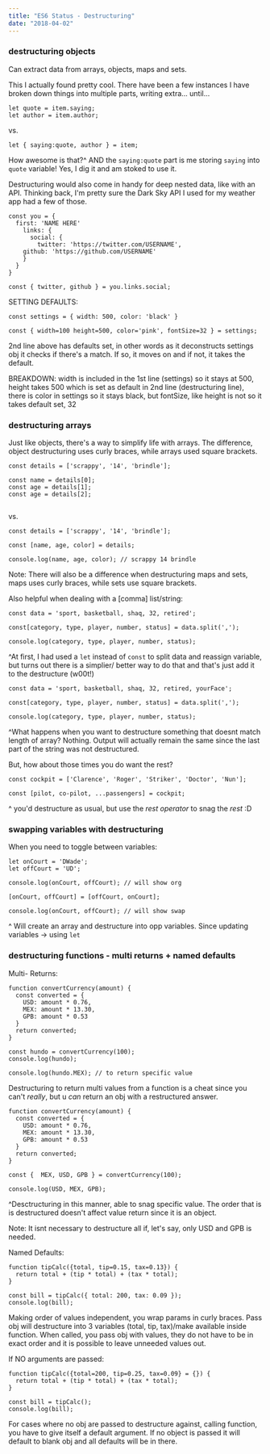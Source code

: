 ```yaml
---
title: "ES6 Status - Destructuring"
date: "2018-04-02"
---
```


### destructuring objects

Can extract data from arrays, objects, maps and sets.

This I actually found pretty cool. There have been a few instances I have broken down things into multiple parts, writing extra... until...

```
let quote = item.saying;
let author = item.author;

```

vs.

```
let { saying:quote, author } = item;

```

How awesome is that?^ AND the `saying:quote` part is me storing `saying` into `quote` variable! Yes, I dig it and am stoked to use it.

Destructuring would also come in handy for deep nested data, like with an API. Thinking back, I'm pretty sure the Dark Sky API I used for my weather app had a few of those.

```
const you = {
  first: 'NAME HERE'
    links: {
      social: {
        twitter: 'https://twitter.com/USERNAME',
	github: 'https://github.com/USERNAME'
    }
  }
}

const { twitter, github } = you.links.social;

```

SETTING DEFAULTS:

`const settings = { width: 500, color: 'black' }`

`const { width=100 height=500, color='pink', fontSize=32 } = settings;`

2nd line above has defaults set, in other words as it deconstructs settings obj it checks if there's a match. If so, it moves on and if not, it takes the default.

BREAKDOWN: width is included in the 1st line (settings) so it stays at 500, height takes 500 which is set as default in 2nd line (destructuring line), there is color in settings so it stays black, but fontSize, like height is not so it takes default set, 32

### destructuring arrays

Just like objects, there's a way to simplify life with arrays. The difference, object destructuring uses curly braces, while arrays used square brackets.

```
const details = ['scrappy', '14', 'brindle'];

const name = details[0];
const age = details[1];
const age = details[2];


```

vs.

```
const details = ['scrappy', '14', 'brindle'];

const [name, age, color] = details;

console.log(name, age, color); // scrappy 14 brindle

```

Note: There will also be a difference when destructuring maps and sets, maps uses curly braces, while sets use square brackets.

Also helpful when dealing with a [comma] list/string:

```
const data = 'sport, basketball, shaq, 32, retired';

const[category, type, player, number, status] = data.split(',');

console.log(category, type, player, number, status);

```

^At first, I had used a `let` instead of `const` to split data and reassign variable, but turns out there is a simplier/ better way to do that and that's just add it to the destructure (w00t!)

```
const data = 'sport, basketball, shaq, 32, retired, yourFace';

const[category, type, player, number, status] = data.split(',');

console.log(category, type, player, number, status);

```

^What happens when you want to destructure something that doesnt match length of array? Nothing.
Output will actually remain the same since the last part of the string was not destructured.

But, how about those times you do want the rest?

```
const cockpit = ['Clarence', 'Roger', 'Striker', 'Doctor', 'Nun'];

const [pilot, co-pilot, ...passengers] = cockpit;

```

^ you'd destructure as usual, but use the _rest operator_ to snag the _rest_ :D

### swapping variables with destructuring

When you need to toggle between variables:

```
let onCourt = 'DWade';
let offCourt = 'UD';

console.log(onCourt, offCourt); // will show org

[onCourt, offCourt] = [offCourt, onCourt];

console.log(onCourt, offCourt); // will show swap

```

^ Will create an array and destructure into opp variables. Since updating variables -> using `let`

### destructuring functions - multi returns + named defaults

Multi- Returns:

```
function convertCurrency(amount) {
  const converted = {
    USD: amount * 0.76,
    MEX: amount * 13.30,
    GPB: amount * 0.53
  }
  return converted;
}

const hundo = convertCurrency(100);
console.log(hundo);

console.log(hundo.MEX); // to return specific value

```

Destructuring to return multi values from a function is a cheat since you can't _really_, but u _can_ return an obj with a restructured answer.

```
function convertCurrency(amount) {
  const converted = {
    USD: amount * 0.76,
    MEX: amount * 13.30,
    GPB: amount * 0.53
  }
  return converted;
}

const {  MEX, USD, GPB } = convertCurrency(100);

console.log(USD, MEX, GPB);

```

^Desctructuring in this manner, able to snag specific value. The order that is is destructured doesn't affect value return since it is an object.

Note: It isnt necessary to destructure all if, let's say, only USD and GPB is needed.

Named Defaults:

```
function tipCalc({total, tip=0.15, tax=0.13}) {
  return total + (tip * total) + (tax * total);
}

const bill = tipCalc({ total: 200, tax: 0.09 });
console.log(bill);

```

Making order of values independent, you wrap params in curly braces. Pass obj will destructure into 3 variables (total, tip, tax)/make available inside function. When called, you pass obj with values, they do not have to be in exact order and it is possible to leave unneeded values out.

If NO arguments are passed:

```
function tipCalc({total=200, tip=0.25, tax=0.09} = {}) {
  return total + (tip * total) + (tax * total);
}

const bill = tipCalc();
console.log(bill);

```

For cases where no obj are passed to destructure against, calling function, you have to give itself a default argument. If no object is passed it will default to blank obj and all defaults will be in there.
